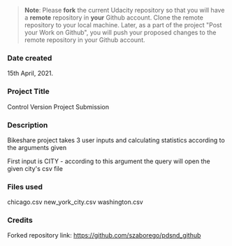 >**Note**: Please **fork** the current Udacity repository so that you will have a **remote** repository in **your** Github account. Clone the remote repository to your local machine. Later, as a part of the project "Post your Work on Github", you will push your proposed changes to the remote repository in your Github account.

### Date created
15th April, 2021.

### Project Title
Control Version Project Submission

### Description
Bikeshare project takes 3 user inputs and calculating statistics according to the arguments given

First input is CITY - according to this argument the query will open the given city's csv file

### Files used
chicago.csv
new_york_city.csv
washington.csv

### Credits
Forked repository link: https://github.com/szaborego/pdsnd_github
